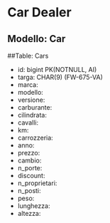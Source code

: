 # Car Dealer

## Modello: Car

##Table: Cars

- id:               bigint PK(NOTNULL, AI)
- targa:            CHAR(9) (FW-675-VA)
- marca:             
- modello: 
- versione:          
- carburante:      
- cilindrata:           
- cavalli: 
- km:      
- carrozzeria:           
- anno: 
- prezzo:
- cambio:
- n_porte:
- discount:
- n_proprietari:
- n_posti:
- peso: 
- lunghezza:
- altezza:

